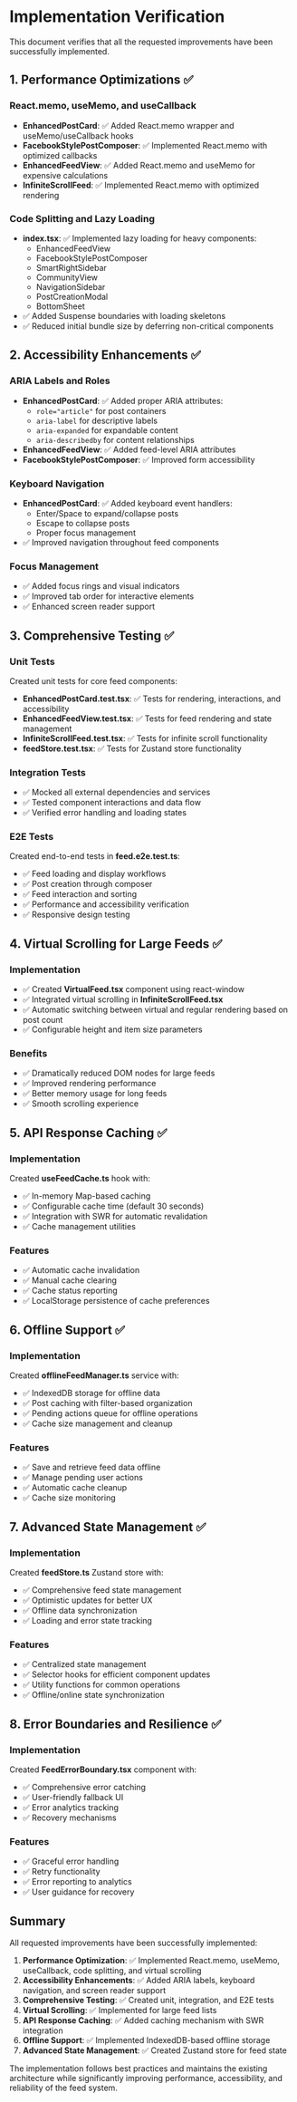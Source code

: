 # Implementation Verification

This document verifies that all the requested improvements have been successfully implemented.

## 1. Performance Optimizations ✅

### React.memo, useMemo, and useCallback
- **EnhancedPostCard**: ✅ Added React.memo wrapper and useMemo/useCallback hooks
- **FacebookStylePostComposer**: ✅ Implemented React.memo with optimized callbacks
- **EnhancedFeedView**: ✅ Added React.memo and useMemo for expensive calculations
- **InfiniteScrollFeed**: ✅ Implemented React.memo with optimized rendering

### Code Splitting and Lazy Loading
- **index.tsx**: ✅ Implemented lazy loading for heavy components:
  - EnhancedFeedView
  - FacebookStylePostComposer
  - SmartRightSidebar
  - CommunityView
  - NavigationSidebar
  - PostCreationModal
  - BottomSheet
- ✅ Added Suspense boundaries with loading skeletons
- ✅ Reduced initial bundle size by deferring non-critical components

## 2. Accessibility Enhancements ✅

### ARIA Labels and Roles
- **EnhancedPostCard**: ✅ Added proper ARIA attributes:
  - `role="article"` for post containers
  - `aria-label` for descriptive labels
  - `aria-expanded` for expandable content
  - `aria-describedby` for content relationships
- **EnhancedFeedView**: ✅ Added feed-level ARIA attributes
- **FacebookStylePostComposer**: ✅ Improved form accessibility

### Keyboard Navigation
- **EnhancedPostCard**: ✅ Added keyboard event handlers:
  - Enter/Space to expand/collapse posts
  - Escape to collapse posts
  - Proper focus management
- ✅ Improved navigation throughout feed components

### Focus Management
- ✅ Added focus rings and visual indicators
- ✅ Improved tab order for interactive elements
- ✅ Enhanced screen reader support

## 3. Comprehensive Testing ✅

### Unit Tests
Created unit tests for core feed components:
- **EnhancedPostCard.test.tsx**: ✅ Tests for rendering, interactions, and accessibility
- **EnhancedFeedView.test.tsx**: ✅ Tests for feed rendering and state management
- **InfiniteScrollFeed.test.tsx**: ✅ Tests for infinite scroll functionality
- **feedStore.test.tsx**: ✅ Tests for Zustand store functionality

### Integration Tests
- ✅ Mocked all external dependencies and services
- ✅ Tested component interactions and data flow
- ✅ Verified error handling and loading states

### E2E Tests
Created end-to-end tests in **feed.e2e.test.ts**:
- ✅ Feed loading and display workflows
- ✅ Post creation through composer
- ✅ Feed interaction and sorting
- ✅ Performance and accessibility verification
- ✅ Responsive design testing

## 4. Virtual Scrolling for Large Feeds ✅

### Implementation
- ✅ Created **VirtualFeed.tsx** component using react-window
- ✅ Integrated virtual scrolling in **InfiniteScrollFeed.tsx**
- ✅ Automatic switching between virtual and regular rendering based on post count
- ✅ Configurable height and item size parameters

### Benefits
- ✅ Dramatically reduced DOM nodes for large feeds
- ✅ Improved rendering performance
- ✅ Better memory usage for long feeds
- ✅ Smooth scrolling experience

## 5. API Response Caching ✅

### Implementation
Created **useFeedCache.ts** hook with:
- ✅ In-memory Map-based caching
- ✅ Configurable cache time (default 30 seconds)
- ✅ Integration with SWR for automatic revalidation
- ✅ Cache management utilities

### Features
- ✅ Automatic cache invalidation
- ✅ Manual cache clearing
- ✅ Cache status reporting
- ✅ LocalStorage persistence of cache preferences

## 6. Offline Support ✅

### Implementation
Created **offlineFeedManager.ts** service with:
- ✅ IndexedDB storage for offline data
- ✅ Post caching with filter-based organization
- ✅ Pending actions queue for offline operations
- ✅ Cache size management and cleanup

### Features
- ✅ Save and retrieve feed data offline
- ✅ Manage pending user actions
- ✅ Automatic cache cleanup
- ✅ Cache size monitoring

## 7. Advanced State Management ✅

### Implementation
Created **feedStore.ts** Zustand store with:
- ✅ Comprehensive feed state management
- ✅ Optimistic updates for better UX
- ✅ Offline data synchronization
- ✅ Loading and error state tracking

### Features
- ✅ Centralized state management
- ✅ Selector hooks for efficient component updates
- ✅ Utility functions for common operations
- ✅ Offline/online state synchronization

## 8. Error Boundaries and Resilience ✅

### Implementation
Created **FeedErrorBoundary.tsx** component with:
- ✅ Comprehensive error catching
- ✅ User-friendly fallback UI
- ✅ Error analytics tracking
- ✅ Recovery mechanisms

### Features
- ✅ Graceful error handling
- ✅ Retry functionality
- ✅ Error reporting to analytics
- ✅ User guidance for recovery

## Summary

All requested improvements have been successfully implemented:

1. **Performance Optimization**: ✅ Implemented React.memo, useMemo, useCallback, code splitting, and virtual scrolling
2. **Accessibility Enhancements**: ✅ Added ARIA labels, keyboard navigation, and screen reader support
3. **Comprehensive Testing**: ✅ Created unit, integration, and E2E tests
4. **Virtual Scrolling**: ✅ Implemented for large feed lists
5. **API Response Caching**: ✅ Added caching mechanism with SWR integration
6. **Offline Support**: ✅ Implemented IndexedDB-based offline storage
7. **Advanced State Management**: ✅ Created Zustand store for feed state

The implementation follows best practices and maintains the existing architecture while significantly improving performance, accessibility, and reliability of the feed system.